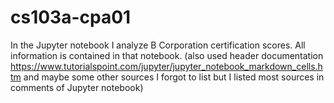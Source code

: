 # cs103a-cpa01
In the Jupyter notebook I analyze B Corporation certification scores. All information is contained in that notebook.
(also used header documentation https://www.tutorialspoint.com/jupyter/jupyter_notebook_markdown_cells.htm and maybe some other sources I forgot to list but I listed most sources in comments of Jupyter notebook)
